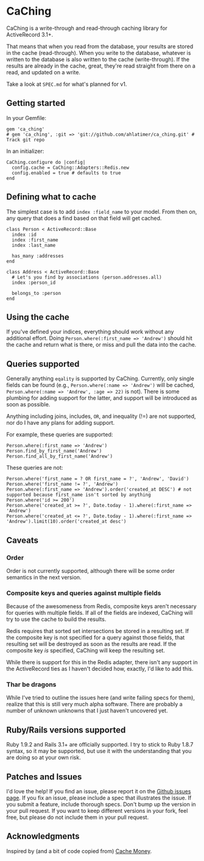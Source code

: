 # CaChing

CaChing is a write-through and read-through caching library for ActiveRecord 3.1+. 

That means that when you read from the database, your results are stored in the cache (read-through). When you write to
the database, whatever is written to the database is also written to the cache (write-through). If the results are already
in the cache, great, they're read straight from there on a read, and updated on a write. 

Take a look at `SPEC.md` for what's planned for v1.

## Getting started

In your Gemfile:

    gem 'ca_ching'
    # gem 'ca_ching', :git => 'git://github.com/ahlatimer/ca_ching.git' # Track git repo

In an initializer:
    
    CaChing.configure do |config|
      config.cache = CaChing::Adapters::Redis.new
      config.enabled = true # defaults to true
    end
    
## Defining what to cache

The simplest case is to add `index :field_name` to your model. From then on, any query that does a find based on
that field will get cached. 

    class Person < ActiveRecord::Base
      index :id
      index :first_name
      index :last_name
      
      has_many :addresses
    end
    
    class Address < ActiveRecord::Base  
      # Let's you find by associations (person.addresses.all)
      index :person_id
      
      belongs_to :person
    end
    
## Using the cache

If you've defined your indices, everything should work without any additional effort. Doing 
`Person.where(:first_name => 'Andrew')` should hit the cache and return what is there, or 
miss and pull the data into the cache. 

## Queries supported

Generally anything `eqality` is supported by CaChing. Currently, only single fields can be found (e.g., `Person.where(:name => 'Andrew')` will be cached,
`Person.where(:name => 'Andrew', :age => 22)` is not). There is some plumbing for adding support for the latter, and support will be
introduced as soon as possible. 

Anything including joins, includes, `OR`, and inequality (!=) are not supported, nor do I have any plans for adding support. 

For example, these queries are supported:

    Person.where(:first_name => 'Andrew')
    Person.find_by_first_name('Andrew')
    Person.find_all_by_first_name('Andrew')

These queries are not:
    
    Person.where('first_name = ? OR first_name = ?', 'Andrew', 'David')
    Person.where('first_name != ?', 'Andrew')
    Person.where(:first_name => 'Andrew').order('created_at DESC') # not supported because first_name isn't sorted by anything
    Person.where('id >= 200')
    Person.where('created_at >= ?', Date.today - 1).where(:first_name => 'Andrew')
    Person.where('created_at <= ?', Date.today - 1).where(:first_name => 'Andrew').limit(10).order('created_at desc')
     
## Caveats

### Order

Order is not currently supported, although there will be some order semantics in the next version. 

### Composite keys and queries against multiple fields

Because of the awesomeness from Redis, composite keys aren't necessary for queries with multiple fields.
If all of the fields are indexed, CaChing will try to use the cache to build the results. 

Redis requires that sorted set intersections be stored in a resulting set. If the composite key is not specified 
for a query against those fields, that resulting set will be destroyed as soon as the results are read. If the 
composite key *is* specified, CaChing will keep the resulting set. 

While there is support for this in the Redis adapter, there isn't any support in the ActiveRecord ties as I haven't
decided how, exactly, I'd like to add this. 

### Thar be dragons

While I've tried to outline the issues here (and write failing specs for them), realize that this is
still very much alpha software. There are probably a number of unknown unknowns that I just haven't
uncovered yet. 

## Ruby/Rails versions supported

Ruby 1.9.2 and Rails 3.1+ are officially supported. I try to stick to Ruby 1.8.7 syntax, so it may be supported, 
but use it with the understanding that you are doing so at your own risk.

## Patches and Issues

I'd love the help! If you find an issue, please report it on the [Github issues page](http://github.com/ahlatimer/ca_ching/issues).
If you fix an issue, please include a spec that illustrates the issue. If you submit a feature, include thorough specs. 
Don't bump up the version in your pull request. If you want to keep different versions in your fork, feel free, but
please do not include them in your pull request.  

## Acknowledgments

Inspired by (and a bit of code copied from) [Cache Money](http://github.com/ngmoco/cache-money).